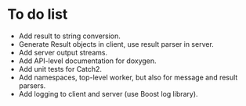 # To do list

  * Add result to string conversion.
  * Generate Result objects in client, use result parser in server.
  * Add server output streams.
  * Add API-level documentation for doxygen.
  * Add unit tests for Catch2.
  * Add namespaces, top-level worker, but also for message and result
    parsers.
  * Add logging to client and server (use Boost log library).
